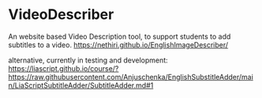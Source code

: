 # VideoDescriber
An website based Video Description tool, to support students to add subtitles to a video.
https://nethiri.github.io/EnglishImageDescriber/

alternative, currently in testing and development:
https://liascript.github.io/course/?https://raw.githubusercontent.com/Anjuschenka/EnglishSubstitleAdder/main/LiaScriptSubtitleAdder/SubtitleAdder.md#1
